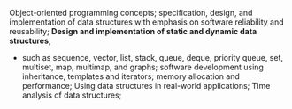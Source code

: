Object-oriented programming concepts; 
specification, design, and implementation of data structures with emphasis on software reliability and reusability;
**Design and implementation of static and dynamic data structures**, 
- such as sequence, vector, list, stack, queue, deque, priority queue, set, multiset, map, multimap, and graphs; 
software development using inheritance, templates and iterators;
memory allocation and performance; 
Using data structures in real-world applications; 
Time analysis of data structures;
